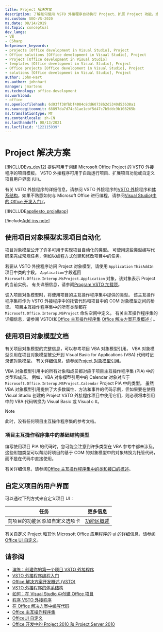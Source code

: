 ```yaml
---
title: Project 解决方案
description: 了解如何使用 VSTO 外接程序自动执行 Project、扩展 Project 功能，或 (UI) 自定义 Project 用户界面。
ms.custom: SEO-VS-2020
ms.date: 08/14/2019
ms.topic: conceptual
dev_langs:
- VB
- CSharp
helpviewer_keywords:
- projects [Office development in Visual Studio], Project
- Office solutions [Office development in Visual Studio], Project
- Project [Office development in Visual Studio]
- templates [Office development in Visual Studio], Project
- Office projects [Office development in Visual Studio], Project
- solutions [Office development in Visual Studio], Project
author: John-Hart
ms.author: johnhart
manager: jmartens
ms.technology: office-development
ms.workload:
- office
ms.openlocfilehash: 6d03ff38fbbf4084c8dd60738b2d5340d53638a1
ms.sourcegitcommit: 68897da7d74c31ae1ebf5d47c7b5ddc9b108265b
ms.translationtype: MT
ms.contentlocale: zh-CN
ms.lasthandoff: 08/13/2021
ms.locfileid: "122115039"
---
```

# <a name="project-solutions"></a>Project 解决方案
  [!INCLUDE[vs_dev12](../vsto/includes/vs-dev12-md.md)] 提供可用于创建 Microsoft Office Project 的 VSTO 外接程序的项目模板。 VSTO 外接程序可用于自动运行项目、扩展项目功能或自定义项目用户界面 (UI)。

 有关 VSTO 外接程序的详细信息，请参阅 VSTO 外接程序的[VSTO 外](../vsto/getting-started-programming-vsto-add-ins.md)接程序和[体系结构](../vsto/architecture-of-vsto-add-ins.md)。如果不熟悉如何与 Microsoft Office 进行编程，请参阅[Visual Studio&#41;中的 Office 开发入门 &#40;](../vsto/getting-started-office-development-in-visual-studio.md)。

 [!INCLUDE[appliesto_projallapp](../vsto/includes/appliesto-projallapp-md.md)]

[!include[Add-ins note](includes/addinsnote.md)]

## <a name="automate-project-by-using-the-project-object-model"></a>使用项目对象模型实现项目自动化
 项目对象模型公开了许多可用于实现项目自动化的类型。 可使用这些类型编写代码来完成常规任务，例如以编程方式创建和修改项目中的任务。

 若要从 VSTO 外接程序访问 Project 对象模型，请使用 `Application` `ThisAddIn` 项目中类的字段。 `Application`字段返回 `Microsoft.Office.Interop.MsProject.Application` 对象，该对象表示 Project 的当前实例。 有关详细信息，请参阅[Program VSTO 加载项](../vsto/programming-vsto-add-ins.md)。

 调入项目对象模型时，将使用项目的主互操作程序集中提供的类型。 该主互操作程序集将作为 VSTO 外接程序中的托管代码和项目中的 COM 对象模型之间的桥梁。 项目主互操作程序集中的所有类型都在 `Microsoft.Office.Interop.MSProject` 命名空间中定义。 有关主互操作程序集的详细信息，请参阅 VSTO&#41;和[Office 主互操作程序集](../vsto/office-primary-interop-assemblies.md) [Office 解决方案开发概述 &#40;](../vsto/office-solutions-development-overview-vsto.md) 。

## <a name="use-the-project-object-model-documentation"></a>使用项目对象模型文档
 有关项目对象模型的完整信息，可以参考项目 VBA 对象模型引用。 VBA 对象模型引用在项目对象模型被公开到 Visual Basic for Applications (VBA) 代码时记录该对象模型。 有关详细信息，请参阅[Project 对象模型引用](/office/vba/api/project.object)。

 VBA 对象模型引用中的所有对象和成员都对应于项目主互操作程序集 (PIA) 中的类型和成员。 例如，VBA 对象模型引用中的 Calendar 对象对应于 `Microsoft.Office.Interop.MSProject.Calendar` Project PIA 中的类型。 虽然 VBA 对象模型引用提供了大多数属性、方法和事件的代码示例，但如果要在使用 Visual Studio 创建的 Project VSTO 外接程序项目中使用它们，则必须将本引用中的 VBA 代码转换为 Visual Basic 或 Visual c #。

> [!NOTE]
> 此时，没有任何项目主互操作程序集的参考文档。

### <a name="infrastructure-types-in-the-project-primary-interop-assembly"></a>项目主互操作程序集中的基础结构类型
 编写使用项目 PIA 的代码时，您可能会注意到许多类型在 VBA 参考中都未涉及。 这些附加类型可以帮助将项目的基于 COM 的对象模型中的对象转换为托管代码，而不是在代码中直接使用。

 有关详细信息，请参阅[Office 主互操作程序集中的类和接口的概述](/previous-versions/office/office-12/ms247299(v=office.12))。

## <a name="customize-the-user-interface-of-project"></a>自定义项目的用户界面
 可以通过下列方式来自定义项目 UI：

|任务|更多信息|
|----------|--------------------------|
|向项目的功能区添加自定义选项卡|[功能区概述](../vsto/ribbon-overview.md)|

 有关自定义 Project 和其他 Microsoft Office 应用程序的 ui 的详细信息，请参阅[Office UI 自定义](../vsto/office-ui-customization.md)。

## <a name="see-also"></a>请参阅
- [演练：创建你的第一个项目 VSTO 外接程序](../vsto/walkthrough-creating-your-first-vsto-add-in-for-project.md)
- [VSTO 外接程序编程入门](../vsto/getting-started-programming-vsto-add-ins.md)
- [Office 解决方案开发概述 &#40;VSTO&#41;](../vsto/office-solutions-development-overview-vsto.md)
- [VSTO 外接程序的体系结构](../vsto/architecture-of-vsto-add-ins.md)
- [如何：在 Visual Studio 中创建 Office 项目](../vsto/how-to-create-office-projects-in-visual-studio.md)
- [程序 VSTO 外接程序](../vsto/programming-vsto-add-ins.md)
- [在 Office 解决方案中编写代码](../vsto/writing-code-in-office-solutions.md)
- [Office 主互操作程序集](../vsto/office-primary-interop-assemblies.md)
- [OfficeUI 自定义](../vsto/office-ui-customization.md)
- [Office 开发中的 Project 2010 和 Project Server 2010](/previous-versions/office/developer/office-2010/ee758031(v=office.14))
